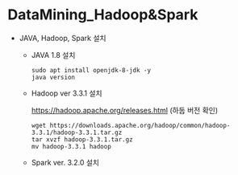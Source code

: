 # DataMining_Hadoop&Spark

- JAVA, Hadoop, Spark 설치
   - JAVA 1.8 설치
   
     ```
     sudo apt install openjdk-8-jdk -y
     java version
     ```
     
    - Hadoop ver 3.3.1 설치
    
      https://hadoop.apache.org/releases.html (하둡 버전 확인) 
      
      
      ```
      wget https://downloads.apache.org/hadoop/common/hadoop-3.3.1/hadoop-3.3.1.tar.gz
      tar xvzf hadoop-3.3.1.tar.gz
      mv hadoop-3.3.1 hadoop
      ```
   - Spark ver. 3.2.0 설치      
